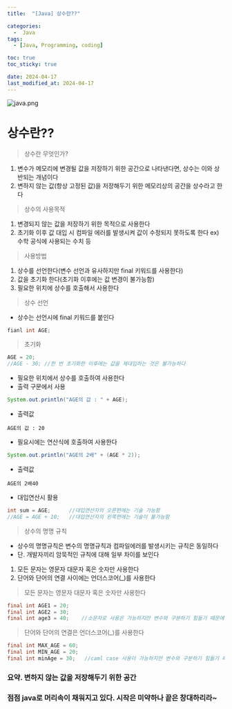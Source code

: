 ```yaml
---
title:  "[Java] 상수란??" 

categories:
  -  Java
tags:
  - [Java, Programming, coding]

toc: true
toc_sticky: true

date: 2024-04-17
last_modified_at: 2024-04-17
---
```


![java.png](..%2Fassets%2Fimg%2Fjava.png)

# 상수란??

> 상수란 무엇인가?
1. 변수가 메모리에 변경될 값을 저장하기 위한 공간으로 나타낸다면, 상수는 이와 상반되는 개념이다
2. 변하지 않는 값(항상 고정된 값)을 저장해두기 위한 메모리상의 공간을 상수라고 한다

> 상수의 사용목적
1. 변경되지 않는 값을 저장하기 위한 목적으로 사용한다
2. 초기화 이후 값 대입 시 컴파일 에러를 발생시켜 값이 수정되지 못하도록 한다
   ex) 수학 공식에 사용되는 수치 등

> 사용방법 
1. 상수를 선언한다(변수 선언과 유사하지만 final 키워드를 사용한다)
2. 값을 초기화 한다(초기화 이후에는 값 변경이 불가능함)
3. 필요한 위치에 상수를 호출해서 사용한다

> 상수 선언
- 상수는 선언시에 final 키워드를 붙인다

~~~java
fianl int AGE;
~~~

> 초기화

~~~java
AGE = 20;
//AGE - 30; //한 번 초기화한 이후에는 값을 제대입하는 것은 불가능하다
~~~

- 필요한 위치에서 상수를 호출하여 사용한다
- 출력 구문에서 사용

~~~java
System.out.println("AGE의 값 : " + AGE);
~~~

- 출력값

~~~
AGE의 값 : 20
~~~

- 필요시에는 연산식에 호출하여 사용한다

~~~java
System.out.println("AGE의 2배" + (AGE * 2));
~~~

- 출력값

~~~
AGE의 2배40
~~~
- 대입연산시 활용

~~~java
int sum = AGE;      //대입연산자의 오른편에는 기술 가능함
//AGE = AGE + 10;   //대입연산자의 왼쪽편에는 기술이 불가능함
~~~

> 상수의 명명 규칙
- 상수의 명명규칙은 변수의 명명규칙과 컴파일에러를 발생시키는 규칙은 동일하다
- 단. 개발자끼리 암묵적인 규칙에 대해 일부 차이를 보인다
1. 모든 문자는 영문자 대문자 혹은 숫자만 사용한다
2. 단어와 단어의 연결 사이에는 언더스코어(_)를 사용한다

> 모든 문자는 영문자 대문자 혹은 숫자만 사용한다

~~~java
final int AGE1 = 20;
final int AGE2 = 30;
final int age3 = 40;    //소문자로 사용은 가능하지만 변수와 구분하기 힘들기 때문에 만들어진 규칙이다.
~~~

> 단어와 단어의 연결은 언더스코어(_)를 사용한다

~~~java
final int MAX_AGE = 60;
final int MIN_AGE = 20;
final int minAge = 30;   //caml case 사용이 가능하지만 변수와 구분하기 힘들기 때문에..
~~~

### 요약. 변하지 않는 값을 저장해두기 위한 공간

### 점점 java로 머리속이 채워지고 있다. 시작은 미약하나 끝은 창대하리라~
